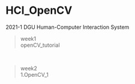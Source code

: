 # HCI_OpenCV
2021-1 DGU Human-Computer Interaction System

> week1<br>
> openCV_tutorial
<br>

> week2<br>
> 1.OpenCV_1
